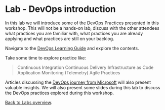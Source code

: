 Lab - DevOps introduction
====================================================================

In this lab we will introduce some of the DevOps Practices presented in this workshop.
This will not be a hands-on lab, discuss with the other attendees what practices you are familiar with, what practices you are already applying and what practices are still on your backlog.  

Navigate to the [DevOps Learning Guide](https://www.visualstudio.com/devops/) and explore the contents.

Take some time to explore practice like: 
> Continuous Integration
> Continuous Delivery
> Infrastructure as Code
> Application Monitoring (Telemetry)
> Agile Practices

Articles discussing the [DevOps journey from Microsoft](https://www.visualstudio.com/learn/devopsmsft-overview/) will also present valuable insights.
We will also present some slides during this lab to discuss the DevOps practices explored during this workshop.

[Back to Labs overview](../../Readme.md).




